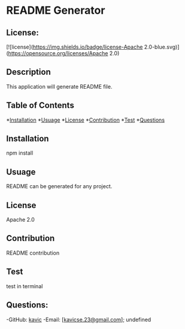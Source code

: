 # README Generator

  ## License:
  [![license](https://img.shields.io/badge/license-Apache 2.0-blue.svg)](https://opensource.org/licenses/Apache 2.0)
 
  
  ## Description
  This application will generate README file.

  ## Table of Contents
  *[Installation](#installation)
  *[Usuage](#usuage)
  *[License](#license)
  *[Contribution](#contribution)
  *[Test](#test)
  *[Questions](#question)

  ## Installation 
  npm install

  ## Usuage
  README can be generated for any project.

  ## License 
  Apache 2.0

  ## Contribution 
  README contribution

  ## Test
  test in terminal

  ## Questions:
  -GitHub: [kavic](https://github.com/kavic)
  -Email: [kavicse.23@gmail.com];
  undefined
